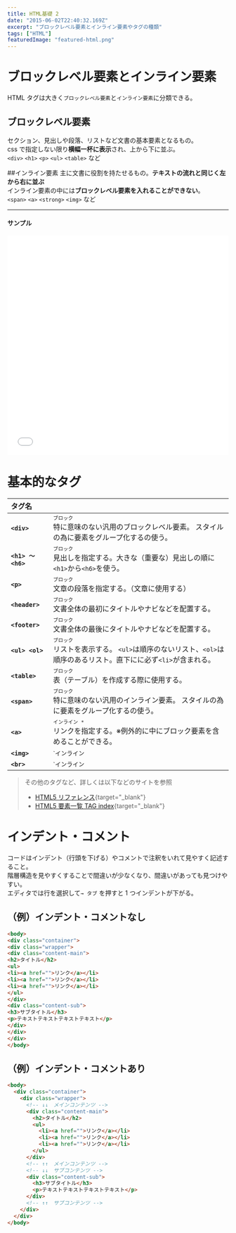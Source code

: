 ```yaml
---
title: HTML基礎 2
date: "2015-06-02T22:40:32.169Z"
excerpt: "ブロックレベル要素とインライン要素やタグの種類"
tags: ["HTML"]
featuredImage: "featured-html.png"
---
```


# ブロックレベル要素とインライン要素

HTML タグは大きく`ブロックレベル要素`と`インライン要素`に分類できる。

## ブロックレベル要素

セクション、見出しや段落、リストなど文書の基本要素となるもの。  
css で指定しない限り**横幅一杯に表示**され、上から下に並ぶ。  
`<div>` `<h1>` `<p>` `<ul>` `<table>` など

##インライン要素
主に文書に役割を持たせるもの。**テキストの流れと同じく左から右に並ぶ**  
インライン要素の中には**ブロックレベル要素を入れることができない**。  
`<span>` `<a>` `<strong>` `<img>` など

---

#### サンプル

<iframe height="500" style="width: 100%;" scrolling="no" title="Block and Inline Tag" src="//codepen.io/RsakaiForEducation/embed/pBRJpx/?height=265&theme-id=0&default-tab=result" frameborder="no" allowtransparency="true" allowfullscreen="true">
  See the Pen <a href='https://codepen.io/RsakaiForEducation/pen/pBRJpx/'>Block and Inline Tag</a> by R Sakai
  (<a href='https://codepen.io/RsakaiForEducation'>@RsakaiForEducation</a>) on <a href='https://codepen.io'>CodePen</a>.
</iframe>

# 基本的なタグ

| タグ名             |                                                                                                                                     |
| :----------------- | ----------------------------------------------------------------------------------------------------------------------------------- |
| **`<div>`**        | <small>`ブロック`</small> <br>特に意味のない汎用のブロックレベル要素。 スタイルの為に要素をグループ化するの使う。                   |
| **`<h1> 〜 <h6>`** | <small>`ブロック`</small> <br>見出しを指定する。大きな（重要な）見出しの順に`<h1>`から`<h6>`を使う。                                |
| **`<p>`**          | <small>`ブロック`</small> <br>文章の段落を指定する。（文章に使用する）                                                              |
| **`<header>`**     | <small>`ブロック`</small> <br>文書全体の最初にタイトルやナビなどを配置する。                                                        |
| **`<footer>`**     | <small>`ブロック`</small> <br>文書全体の最後にタイトルやナビなどを配置する。                                                        |
| **`<ul> <ol>`**    | <small>`ブロック`</small> <br>リストを表示する。 `<ul>`は順序のないリスト、`<ol>`は順序のあるリスト。直下にに必ず`<li>`が含まれる。 |
| **`<table>`**      | <small>`ブロック`</small> <br>表（テーブル）を作成する際に使用する。                                                                |
| **`<span>`**       | <small>`ブロック`</small> <br>特に意味のない汎用のインライン要素。 スタイルの為に要素をグループ化するの使う。                       |
| **`<a>`**          | <small>`インライン *`</small> <br>リンクを指定する。※例外的に中にブロック要素を含めることができる。                                 |
| **`<img>`**        | <small>`インライン | 空要素`</small> <br>画像を表示する。                                                                           |
| **`<br>`**         | <small>`インライン | 空要素`</small> <br>文書を改行する。                                                                           |

> その他のタグなど、詳しくは以下などのサイトを参照
>
> - [ HTML5 リファレンス](http://www.htmq.com/html5/){target="\_blank"}
> - [ HTML5 要素一覧 TAG index](http://www.tagindex.com/html5/elements/){target="\_blank"}

# インデント・コメント

コードはインデント（行頭を下げる）やコメントで注釈をいれて見やすく記述すること。  
階層構造を見やすくすることで間違いが少なくなり、間違いがあっても見つけやすい。  
エディタでは行を選択して`→ タブ` を押すと 1 つインデントが下がる。

## （例）インデント・コメントなし

<!-- prettier-ignore -->
```html
<body>
<div class="container">
<div class="wrapper">
<div class="content-main">
<h2>タイトル</h2>
<ul>
<li><a href="">リンク</a></li>
<li><a href="">リンク</a></li>
<li><a href="">リンク</a></li>
</ul>
</div>
<div class="content-sub">
<h3>サブタイトル</h3>
<p>テキストテキストテキストテキスト</p>
</div>
</div>
</div>
</body>
```

## （例）インデント・コメントあり

```html
<body>
  <div class="container">
    <div class="wrapper">
      <!-- ↓↓　メインコンテンツ -->
      <div class="content-main">
        <h2>タイトル</h2>
        <ul>
          <li><a href="">リンク</a></li>
          <li><a href="">リンク</a></li>
          <li><a href="">リンク</a></li>
        </ul>
      </div>
      <!-- ↑↑　メインコンテンツ -->
      <!-- ↓↓　サブコンテンツ -->
      <div class="content-sub">
        <h3>サブタイトル</h3>
        <p>テキストテキストテキストテキスト</p>
      </div>
      <!-- ↑↑　サブコンテンツ -->
    </div>
  </div>
</body>
```
